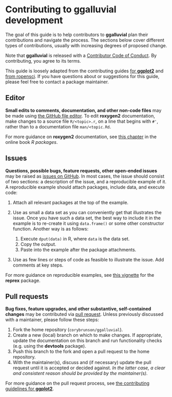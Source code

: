 # Contributing to **ggalluvial** development

The goal of this guide is to help contributors to **ggalluvial** plan their contributions and navigate the process. The sections below cover different types of contributions, usually with increasing degrees of proposed change.

Note that **ggalluvial** is released with a [Contributor Code of Conduct](CODE_OF_CONDUCT.md). By contributing, you agree to its terms.

This guide is loosely adapted from the contributing guides [for **ggplot2**](https://github.com/tidyverse/ggplot2/blob/master/CONTRIBUTING.md) and [from ropensci](https://github.com/ropensci/dotgithubfiles/blob/master/dotgithub/CONTRIBUTING.md).
If you have questions about or suggestions for this guide, please feel free to contact a package maintainer.

## Editor

**Small edits to comments, documentation, and other non-code files** may be made using [the GitHub file editor](https://help.github.com/en/github/managing-files-in-a-repository/editing-files-in-your-repository). To edit **roxygen2** documentation, make changes to a source file `R/<topic>.r`, on a line that begins with `#'`, rather than to a documentation file `man/<topic.Rd`.

For more guidance on **roxygen2** documentation, see [this chapter](http://r-pkgs.had.co.nz/man.html) in the online book _R packages_.

## Issues

**Questions, possible bugs, feature requests, other open-ended issues** may be raised as [issues on GitHub](https://help.github.com/en/github/managing-your-work-on-github/creating-an-issue). In most cases, the issue should consist of two sections: a description of the issue, and a reproducible example of it. A reproducible example should attach packages, include data, and execute code:

1. Attach all relevant packages at the top of the example.
2. Use as small a data set as you can conveniently get that illustrates the issue. Once you have such a data set, the best way to include it in the example is to re-create it using `data.frame()` or some other constructor function. Another way is as follows:

    1. Execute `dput(data)` in R, where `data` is the data set.
    2. Copy the output.
    3. Paste into the example after the package attachments.

3. Use as few lines or steps of code as feasible to illustrate the issue. Add comments at key steps.

For more guidance on reproducible examples, see [this vignette](https://reprex.tidyverse.org/articles/reprex-dos-and-donts.html) for the **reprex** package.

## Pull requests

**Bug fixes, feature upgrades, and other substantive, self-contained changes** may be contributed via [pull request](https://help.github.com/en/github/collaborating-with-issues-and-pull-requests/about-pull-requests). Unless previously discussed with a maintainer, please follow these steps:

1. Fork the home repository (`corybrunson/ggalluvial`).
2. Create a new (local) branch on which to make changes. If appropriate, update the documentation on this branch and run functionality checks (e.g. using the **devtools** package).
3. Push this branch to the fork and open a pull request to the home repository.
4. With the maintainer(s), discuss and (if necessary) update the pull request until it is accepted or decided against. _In the latter case, a clear and consistent reason should be provided by the maintainer(s)._

For more guidance on the pull request process, see [the contributing guidelines for **ggplot2**](https://github.com/tidyverse/ggplot2/blob/master/CONTRIBUTING.md).
